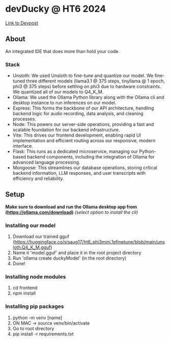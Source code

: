 # devDucky @ HT6 2024
[Link to Devpost](https://devpost.com/software/devducky)

## About
An integrated IDE that does more than hold your code.

### Stack
- Unsloth: We used Unsloth to fine-tune and quantize our model. We fine-tuned three different models (llama3.1 @ 375 steps, tinyllama @ 1 epoch, phi3 @ 375 steps) before settling on phi3 due to hardware constraints. We quantized all of our models to Q4_K_M.
- Ollama: We used the Ollama Python library along with the Ollama cli and desktop instance to run inferences on our model.
- Express: This forms the backbone of our API architecture, handling backend logic for audio recording, data analysis, and cleaning processes.
- Node: This powers our server-side operations, providing a fast and scalable foundation for our backend infrastructure.
- Vite: This drives our frontend development, enabling rapid UI implementation and efficient routing across our responsive, modern interface.
- Flask: This runs as a dedicated microservice, managing our Python-based backend components, including the integration of Ollama for advanced language processing.
- Mongoose: This streamlines our database operations, storing critical backend information, LLM responses, and user transcripts with efficiency and reliability.

## Setup
**Make sure to download and run the Ollama desktop app from (https://ollama.com/download)** *(select option to install the cli)*

### Installing our model
1. Download our trained gguf (https://huggingface.co/sjsaug17/ht6_phi3mini.1efinetune/blob/main/unsloth.Q4_K_M.gguf)
2. Name it 'model.gguf' and place it in the root project directory
3. Run 'ollama create duckyModel' (in the root directory)
4. Done!

### Installing node modules
1. cd frontend
2. npm install

### Installing pip packages
1. python -m venv [name]
2. ON MAC -> source venv/bin/activate
3. Go to root directory
4. pip install -r requirements.txt
